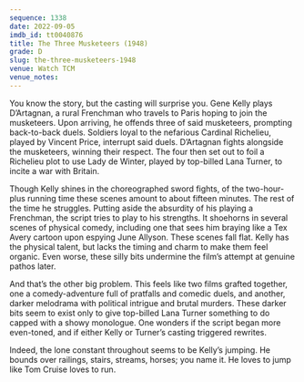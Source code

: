 ```yaml
---
sequence: 1338
date: 2022-09-05
imdb_id: tt0040876
title: The Three Musketeers (1948)
grade: D
slug: the-three-musketeers-1948
venue: Watch TCM
venue_notes:
---
```


You know the story, but the casting will surprise you. Gene Kelly plays D’Artagnan, a rural Frenchman who travels to Paris hoping to join the musketeers. Upon arriving, he offends three of said musketeers, prompting back-to-back duels. Soldiers loyal to the nefarious Cardinal Richelieu, played by Vincent Price, interrupt said duels. D’Artagnan fights alongside the musketeers, winning their respect. The four then set out to foil a Richelieu plot to use Lady de Winter, played by top-billed Lana Turner, to incite a war with Britain.

<!-- end -->

Though Kelly shines in the choreographed sword fights, of the two-hour-plus running time these scenes amount to about fifteen minutes. The rest of the time he struggles. Putting aside the absurdity of his playing a Frenchman, the script tries to play to his strengths. It shoehorns in several scenes of physical comedy, including one that sees him braying like a Tex Avery cartoon upon espying June Allyson. These scenes fall flat. Kelly has the physical talent, but lacks the timing and charm to make them feel organic. Even worse, these silly bits undermine the film’s attempt at genuine pathos later.

And that’s the other big problem. This feels like two films grafted together, one a comedy-adventure full of pratfalls and comedic duels, and another, darker melodrama with political intrigue and brutal murders. These darker bits seem to exist only to give top-billed Lana Turner something to do capped with a showy monologue. One wonders if the script began more even-toned, and if either Kelly or Turner’s casting triggered rewrites.

Indeed, the lone constant throughout seems to be Kelly’s jumping. He bounds over railings, stairs, streams, horses; you name it. He loves to jump like Tom Cruise loves to run.
